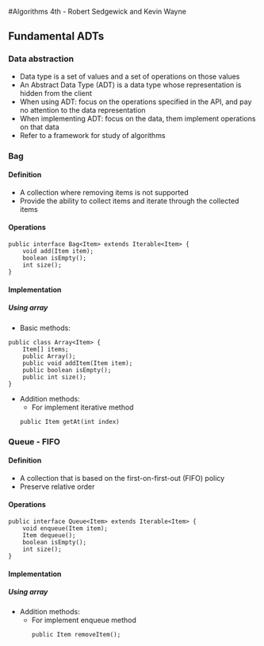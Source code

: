 #Algorithms 4th - Robert Sedgewick and Kevin Wayne

## Fundamental ADTs

### Data abstraction
* Data type is a set of values and a set of operations on those values
* An Abstract Data Type (ADT) is a data type whose representation is hidden from the client
* When using ADT: focus on the operations specified in the API, and pay no attention to the data representation
* When implementing ADT: focus on the data, them implement operations on that data
* Refer to a framework for study of algorithms

### Bag
#### Definition
* A collection where removing items is not supported
* Provide the ability to collect items and iterate through the collected items

#### Operations
```
public interface Bag<Item> extends Iterable<Item> {
    void add(Item item);
    boolean isEmpty();
    int size();
}
```
#### Implementation
##### Using array
* Basic methods:
```
public class Array<Item> {
    Item[] items;
    public Array();
    public void addItem(Item item);
    public boolean isEmpty();
    public int size();
}
```
* Addition methods:
  - For implement iterative method
  ```
  public Item getAt(int index)
  ```
  
### Queue - FIFO
#### Definition
* A collection that is based on the first-on-first-out (FIFO) policy
* Preserve relative order

#### Operations
```
public interface Queue<Item> extends Iterable<Item> {
    void enqueue(Item item);
    Item dequeue();
    boolean isEmpty();
    int size();
}
```

#### Implementation
##### Using array
* Addition methods:
  - For implement enqueue method
    ```
    public Item removeItem();
    ```
  